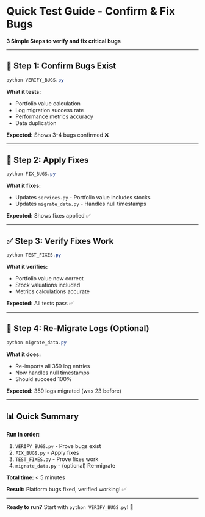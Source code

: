 # Quick Test Guide - Confirm & Fix Bugs

**3 Simple Steps to verify and fix critical bugs**

---

## 🔬 **Step 1: Confirm Bugs Exist**

```powershell
python VERIFY_BUGS.py
```

**What it tests:**
- Portfolio value calculation
- Log migration success rate  
- Performance metrics accuracy
- Data duplication

**Expected:** Shows 3-4 bugs confirmed ❌

---

## 🔧 **Step 2: Apply Fixes**

```powershell
python FIX_BUGS.py
```

**What it fixes:**
- Updates `services.py` - Portfolio value includes stocks
- Updates `migrate_data.py` - Handles null timestamps

**Expected:** Shows fixes applied ✅

---

## ✅ **Step 3: Verify Fixes Work**

```powershell
python TEST_FIXES.py
```

**What it verifies:**
- Portfolio value now correct
- Stock valuations included
- Metrics calculations accurate

**Expected:** All tests pass ✅

---

## 🔄 **Step 4: Re-Migrate Logs (Optional)**

```powershell
python migrate_data.py
```

**What it does:**
- Re-imports all 359 log entries
- Now handles null timestamps
- Should succeed 100%

**Expected:** 359 logs migrated (was 23 before)

---

## 📊 **Quick Summary**

**Run in order:**
1. `VERIFY_BUGS.py` - Prove bugs exist
2. `FIX_BUGS.py` - Apply fixes
3. `TEST_FIXES.py` - Prove fixes work
4. `migrate_data.py` - (optional) Re-migrate

**Total time:** < 5 minutes

**Result:** Platform bugs fixed, verified working! ✅

---

**Ready to run?** Start with `python VERIFY_BUGS.py`! 🚀

